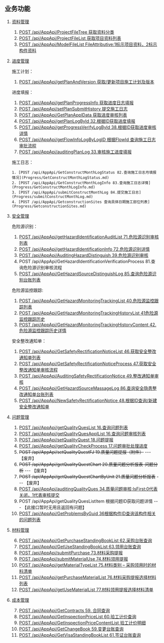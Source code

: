 ## 业务功能

1. [资料管理](DocumentMng/README.md)

   1. [POST /api/AppApi/ProjectFileTree  获取资料分类](DocumentMng/ProjectFileTree.md)
   2. [POST /api/AppApi/ProjectFileList 获取项目资料列表](DocumentMng/ProjectFileList.md)
   3. [POST /api/AppApi/ModelFileList FileAttributive:1标示项目资料，2标示构件资料](DocumentMng/ModelFileList.md)
2. [进度管理](Progress/README.md)

   施工计划：

     1. [POST /api/AppApi/getPlanAndVersion 获取/更新项目施工计划及版本](Progress/getPlanAndVersion.md)

   进度填报：

     1. [POST /api/AppApi/getPlanProgressInfo 获取进度日志填报](Progress/getPlanProgressInfo.md)
     2. [POST /api/AppApi/setPlanSubmitHistory 提交施工日志](Progress/setPlanSubmitHistory.md)
     3. [POST /api/AppApi/GetPlanApplData 获取进度审核列表](Progress/GetPlanApplData.md)
     4. [POST /api/AppApi/getPlanLogById 32.根据ID获取进度填报](Progress/getPlanLogById.md)
     5. [POST /api/AppApi/getProgressVerifyLogById 38.根据ID获取进度审核详情](Progress/getProgressVerifyLogById.md)
     6. [POST /api/AppApi/getFlowInfoLogByLogID 根据FlowId 查询施工日志审批流程](Progress/getFlowInfoLogByLogID.md)
     7. [POST /api/AppApi/auditingPlanLog 33.审核施工进度填报](Progress/auditingPlanLog.md)

   施工日志：

       1. [POST /api/AppApi/GetConstructMonthLogStatus 82.查询施工日志月填报情况](Progress/GetConstructMonthLogStatus.md)
       2. [POST /api/AppApi/GetConstructMonthLogInfo 83.查询施工日志详情](Progress/GetConstructMonthLogInfo.md)
       3. [POST /api/AppApi/submitConstructMonthLog 84.提交施工日志](Progress/submitConstructMonthLog.md)
       4. [POST /api/AppApi/GetconstructionSites 查询具体日期施工部位列表](Progress/GetconstructionSites.md)
3. [安全管理](SafeWork/README.md)

   危险源识别：

   1. [POST /api/AppApi/getHazardIdentificationAuditList 71.危险源识别审核列表](SafeWork/getHazardIdentificationAuditList.md)
   2. [POST /api/AppApi/getHazardIdentificationInfo 72.危险源识别详情](SafeWork/getHazardIdentificationInfo.md)
   3. [POST /api/AppApi/AuditingHazardDistinguish 39.危险源识别审核](SafeWork/AuditingHazardDistinguish.md)
   4. POST /api/AppApi/GetHazardIdentificationVerificationProcess 81.查询危险源识别审核流程
   5. [POST /api/AppApi/GetHazardSourceDistinguishLog 85.查询危险源识别台账列表](SafeWork/GetHazardSourceDistinguishLog.md)

   危险源监控跟踪:

   1. [POST /api/AppApi/GetHazardMonitoringTrackingList 40.危险源监控跟踪列表](SafeWork/GetHazardMonitoringTrackingList.md)
   2. [POST /api/AppApi/GetHazardMonitoringTrackingHistoryList 41危险源监控跟踪历史](SafeWork/GetHazardMonitoringTrackingHistoryList.md)
   3. [POST /api/AppApi/GetHazardMonitoringTrackingHistoryContent 42.危险源监控跟踪历史详情](SafeWork/GetHazardMonitoringTrackingHistoryContent.md)

   安全整改通知单：

   1. [POST /api/AppApi/GetSafetyRectificationNoticeList 46.获取安全整改通知单列表](SafeWork/GetSafetyRectificationNoticeList.md)
   2. [POST /api/AppApi/GetSafetyRectificationNoticeProcess 47.获取安全整改通知单审核流程](SafeWork/GetSafetyRectificationNoticeProcess.md)
   3. [POST /api/AppApi/AuditingSafetyRectificationNotice 49.整改通知单审核](SafeWork/AuditingSafetyRectificationNotice.md)
   4. [POST /api/AppApi/GetHazardSourceMassageLog 86.查询安全隐患整改通知单台账列表](SafeWork/GetHazardSourceMassageLog.md)
   5. [POST /api/AppApi/NewSafetyRectificationNotice 48.根据ID查询/新建安全整改通知单](SafeWork/NewSafetyRectificationNotice.md)

4. [问题管理](Problem/README.md)
   1. [POST /api/AppApi/getQualityQuesList 16.查询问题列表](Problem/getQualityQuesList.md)
   2. [POST /api/AppApi/getQualityQuesApplList 16.查询问题审核列表](Problem/getQualityQuesApplList.md)
   3. [POST /api/AppApi/setQualityQuest 18.问题提报](Problem/setQualityQuest.md)
   4. [POST /api/AppApi/getQualityCheckProcess 17.问题审批处理进度](Problem/getQualityCheckProcess.md)
   5. ~~POST /api/AppApi/setQualityQuestFJ 19.质量问题提报（附件）~~ --- 【废弃】
   6. ~~POST /api/AppApi/getQualityQuestChart 20.质量问题分析报表-问题分析~~ --- 【废弃】
   7. ~~POST /api/AppApi/getQualityQuestChartByUnit 21.质量问题分析报表~~ --- 【废弃】
   8. [POST /api/AppApi/auditingQualityQues 34.质量问题审核;IsFirst:0代表关闭，1代表审核提交](Problem/auditingQualityQues.md)
   9. POST /api/AppApi/getQualityQuesListItem  根据问题ID获取问题详情 --- 【此接口暂时无用且返回有问题】
   10. [POST /api/AppApi/GetProblemsByGuid 36根据构件ID查询该构件相关的问题列表](Problem/GetProblemsByGuid.md)
5. [材料管理](MaterialMng/README.md) 

   6. [POST /api/AppApi/GetPurchaseStandingBookList 62.采购台账查询](MaterialMng/GetPurchaseStandingBookList.md)
   2. [POST /api/AppApi/GetUseStandingBookList 63.领用台账查询](MaterialMng/GetUseStandingBookList.md)
   3. [POST /api/AppApi/submitPurchase 73.材料采购提报](MaterialMng/submitPurchase.md)
   4. [POST /api/AppApi/submitMaterialUse 74.材料领用提报](MaterialMng/submitMaterialUse.md)
   5. [POST /api/AppApi/getMaterialTypeList 75.材料类别 – 采购领用时的材料清单](MaterialMng/getMaterialTypeList.md)
   6. [POST /api/AppApi/getPurchaseMaterialList 76.材料采购提报选择材料列表](MaterialMng/getPurchaseMaterialList.md)
   7. [POST /api/AppApi/getUseMaterialList 77.材料领用提报选择材料清单](MaterialMng/getUseMaterialList.md)

6. [成本管理](CostMng/README.md)

   7. [POST /api/AppApi/GetContracts 59. 合同查询](CostMng/GetContracts.md)
   2. [POST /api/AppApi/GetInspectionPriceList 60.验工计价查询](CostMng/GetInspectionPriceList.md)
   3. [POST /api/AppApi/GetInspectionPriceContentList 验工计价明细](CostMng/GetInspectionPriceContentList.md)
   4. [POST /api/AppApi/GetChangeBook 59.变更台账查询](CostMng/GetChangeBook.md)
   5. [POST /api/AppApi/GetVisaStandingBookList 61.签证台账查询](CostMng/GetVisaStandingBookList.md)